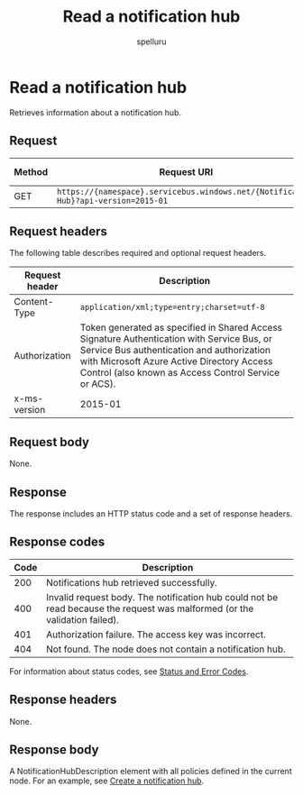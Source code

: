 ﻿---
title: "Read a notification hub"
description: Use this API reference documentation to retrieve information about a notification hub.
ms.custom: ""
ms.date: 04/05/2019
ms.reviewer: ""
ms.service: "notification-hubs"
ms.suite: ""
ms.tgt_pltfrm: ""
ms.topic: "reference"
author: "spelluru"
ms.author: "spelluru"
manager: "timlt"

---

# Read a notification hub
Retrieves information about a notification hub.

## Request

| Method | Request URI | HTTP version |
| ------ | ----------- | ------------ | 
| GET | `https://{namespace}.servicebus.windows.net/{Notification Hub}?api-version=2015-01` | HTTP/1.1 |


## Request headers

The following table describes required and optional request headers.

| Request header | Description |
| -------------- | ----------- | 
| Content-Type | `application/xml;type=entry;charset=utf-8` |
| Authorization | Token generated as specified in Shared Access Signature Authentication with Service Bus, or Service Bus authentication and authorization with Microsoft Azure Active Directory Access Control (also known as Access Control Service or ACS). |
| x-ms-version | 2015-01 |


## Request body

None.

## Response

The response includes an HTTP status code and a set of response headers.

## Response codes

| Code | Description | 
| ---- | ----------- |
| 200 | Notifications hub retrieved successfully. |
| 400 | Invalid request body. The notification hub could not be read because the request was malformed (or the validation failed). |
| 401 | Authorization failure. The access key was incorrect. |
| 404 | Not found. The node does not contain a notification hub. |

For information about status codes, see [Status and Error Codes](/rest/api/storageservices/Common-REST-API-Error-Codes).

## Response headers

None.

## Response body

A NotificationHubDescription element with all policies defined in the current node. For an example, see [Create a notification hub](create-notification-hub.md).


